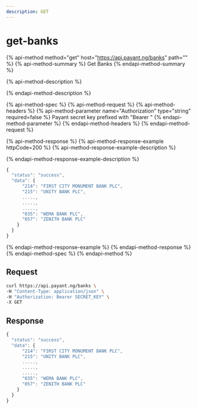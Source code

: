 ```yaml
---
description: GET
---
```


# get-banks

{% api-method method="get" host="https://api.payant.ng/banks" path="" %}
{% api-method-summary %}
Get Banks
{% endapi-method-summary %}

{% api-method-description %}

{% endapi-method-description %}

{% api-method-spec %}
{% api-method-request %}
{% api-method-headers %}
{% api-method-parameter name="Authorization" type="string" required=false %}
Payant secret key prefixed with "Bearer "
{% endapi-method-parameter %}
{% endapi-method-headers %}
{% endapi-method-request %}

{% api-method-response %}
{% api-method-response-example httpCode=200 %}
{% api-method-response-example-description %}

{% endapi-method-response-example-description %}

```javascript
{
  "status": "success",
  "data": {
      "214": "FIRST CITY MONUMENT BANK PLC",
      "215": "UNITY BANK PLC",
      .....,
      .....,
      .....,
      "035": "WEMA BANK PLC",
      "057": "ZENITH BANK PLC"
    }
  }
}
```
{% endapi-method-response-example %}
{% endapi-method-response %}
{% endapi-method-spec %}
{% endapi-method %}

## **Request**

```bash
curl https://api.payant.ng/banks \
-H "Content-Type: application/json" \
-H "Authorization: Bearer SECRET_KEY" \
-X GET
```

## **Response**

```javascript
{
  "status": "success",
  "data": {
      "214": "FIRST CITY MONUMENT BANK PLC",
      "215": "UNITY BANK PLC",
      .....,
      .....,
      .....,
      "035": "WEMA BANK PLC",
      "057": "ZENITH BANK PLC"
    }
  }
}
```

